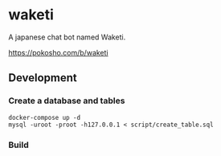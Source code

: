 waketi
======

A japanese chat bot named Waketi.

https://pokosho.com/b/waketi

## Development

### Create a database and tables

```shell script
docker-compose up -d
mysql -uroot -proot -h127.0.0.1 < script/create_table.sql
```

### Build